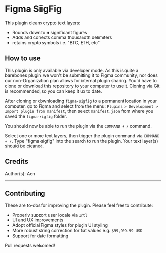 # Figma SiigFig

This plugin cleans crypto text layers:

- Rounds down to **n** significant figures
- Adds and corrects comma thousandth delimiters
- retains crypto symbols i.e. "BTC, ETH, etc"

## How to use

This plugin is only available via developer mode. As this is quite a barebones plugin, we won't be submitting it to Figma community, nor does our non-Organization plan allows for internal plugin sharing. You'd have to clone or download this repository to your computer to use it. Cloning via Git is recommended, so you can keep it up to date.

After cloning or downloading `figma-sigfig` to a permanent location in your computer, go to Figma and select from the menu: `Plugins > Development > Import plugin from manifest`, then select `manifest.json` from where you saved the `figma-sigfig` folder.

You should now be able to run the plugin via the `COMMAND + /` command.

Select one or more text layers, then trigger the plugin command via `COMMAND + /`. Type "figma-sigfig" into the search to run the plugin. Your text layer(s) should be cleaned.

## Credits

Author(s): Aen

---

## Contributing

These are to-dos for improving the plugin. Please feel free to contribute:

- Properly support user locale via `Intl`
- UI and UX improvements
- Adopt official Figma styles for plugin UI styling
- More robust string correction for fiat values e.g. `$99,999.99 USD`
- Support for date formatting

Pull requests welcomed!